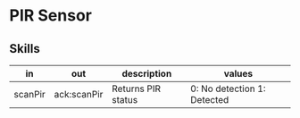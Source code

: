 # PIR Sensor

## Skills

| in      | out         | description        | values                      |
|---------|-------------|--------------------|-----------------------------|
| scanPir | ack:scanPir | Returns PIR status | 0: No detection 1: Detected |

